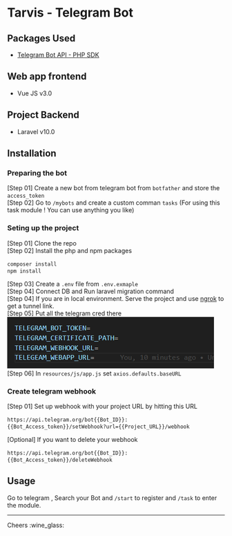 # Tarvis - Telegram Bot

## Packages Used

-   [Telegram Bot API - PHP SDK](https://github.com/irazasyed/telegram-bot-sdk)

## Web app frontend

-   Vue JS v3.0

## Project Backend

-   Laravel v10.0

## Installation

### Preparing the bot

[Step 01] Create a new bot from telegram bot from `botfather` and store the `access_token` <br>
[Step 02] Go to `/mybots` and create a custom comman `tasks` (For using this task module ! You can use anything you like) <br>

### Seting up the project

[Step 01] Clone the repo <br>
[Step 02] Install the php and npm packages

```
composer install
npm install
```

[Step 03] Create a `.env` file from `.env.exmaple` <br>
[Step 04] Connect DB and Run laravel migration command <br>
[Step 04] If you are in local environment. Serve the project and use [ngrok](https://ngrok.com/) to get a tunnel link. <br>
[Step 05] Put all the telegram cred there <br>
![.env file telegram cred image](./README_img/envFile.png) <br>
[Step 06] In `resources/js/app.js` set `axios.defaults.baseURL`

### Create telegram webhook

[Step 01] Set up webhook with your project URL by hitting this URL

```
https://api.telegram.org/bot{{Bot_ID}}:{{Bot_Access_token}}/setWebhook?url={{Project_URL}}/webhook
```

[Optional] If you want to delete your webhook

```
https://api.telegram.org/bot{{Bot_ID}}:{{Bot_Access_token}}/deleteWebhook
```

## Usage

Go to telegram , Search your Bot and `/start` to register and `/task` to enter the module.

<hr>
Cheers :wine_glass:


